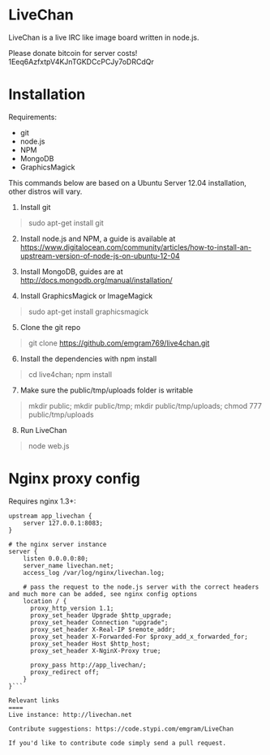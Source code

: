 LiveChan
====


LiveChan is a live IRC like image board written in node.js.

Please donate bitcoin for server costs!
1Eeq6AzfxtpV4KJnTGKDCcPCJy7oDRCdQr

Installation
====

Requirements:
- git
- node.js
- NPM
- MongoDB
- GraphicsMagick

This commands below are based on a Ubuntu Server 12.04 installation, other distros will vary.

1) Install git
> sudo apt-get install git

2) Install node.js and NPM, a guide is available at https://www.digitalocean.com/community/articles/how-to-install-an-upstream-version-of-node-js-on-ubuntu-12-04

3) Install MongoDB, guides are at http://docs.mongodb.org/manual/installation/

4) Install GraphicsMagick or ImageMagick

> sudo apt-get install graphicsmagick

5) Clone the git repo

> git clone https://github.com/emgram769/live4chan.git

6) Install the dependencies with npm install

> cd live4chan; npm install

7) Make sure the public/tmp/uploads folder is writable

> mkdir public; mkdir public/tmp; mkdir public/tmp/uploads; chmod 777 public/tmp/uploads

8) Run LiveChan

> node web.js

Nginx proxy config
====
Requires nginx 1.3+:

```# the IP(s) on which your node server is running. I chose port 3000.
upstream app_livechan {
    server 127.0.0.1:8083;
}

# the nginx server instance
server {
    listen 0.0.0.0:80;
    server_name livechan.net;
    access_log /var/log/nginx/livechan.log;

    # pass the request to the node.js server with the correct headers and much more can be added, see nginx config options
    location / {
      proxy_http_version 1.1;
      proxy_set_header Upgrade $http_upgrade;
      proxy_set_header Connection "upgrade";
      proxy_set_header X-Real-IP $remote_addr;
      proxy_set_header X-Forwarded-For $proxy_add_x_forwarded_for;
      proxy_set_header Host $http_host;
      proxy_set_header X-NginX-Proxy true;

      proxy_pass http://app_livechan/;
      proxy_redirect off;
    }
}```

Relevant links
====
Live instance: http://livechan.net

Contribute suggestions: https://code.stypi.com/emgram/LiveChan

If you'd like to contribute code simply send a pull request.

